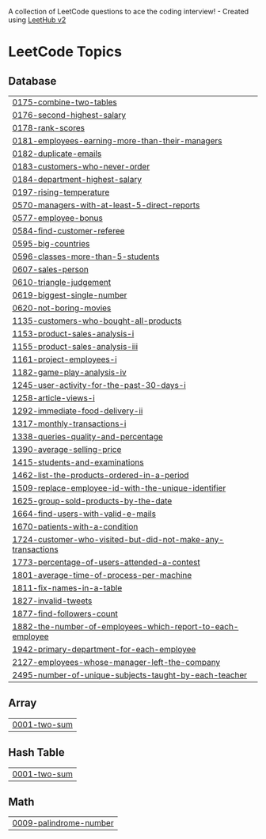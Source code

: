 A collection of LeetCode questions to ace the coding interview! - Created using [LeetHub v2](https://github.com/arunbhardwaj/LeetHub-2.0)
<!---LeetCode Topics Start-->
# LeetCode Topics
## Database
|  |
| ------- |
| [0175-combine-two-tables](https://github.com/sayali1004/Leetcode/tree/master/0175-combine-two-tables) |
| [0176-second-highest-salary](https://github.com/sayali1004/Leetcode/tree/master/0176-second-highest-salary) |
| [0178-rank-scores](https://github.com/sayali1004/Leetcode/tree/master/0178-rank-scores) |
| [0181-employees-earning-more-than-their-managers](https://github.com/sayali1004/Leetcode/tree/master/0181-employees-earning-more-than-their-managers) |
| [0182-duplicate-emails](https://github.com/sayali1004/Leetcode/tree/master/0182-duplicate-emails) |
| [0183-customers-who-never-order](https://github.com/sayali1004/Leetcode/tree/master/0183-customers-who-never-order) |
| [0184-department-highest-salary](https://github.com/sayali1004/Leetcode/tree/master/0184-department-highest-salary) |
| [0197-rising-temperature](https://github.com/sayali1004/Leetcode/tree/master/0197-rising-temperature) |
| [0570-managers-with-at-least-5-direct-reports](https://github.com/sayali1004/Leetcode/tree/master/0570-managers-with-at-least-5-direct-reports) |
| [0577-employee-bonus](https://github.com/sayali1004/Leetcode/tree/master/0577-employee-bonus) |
| [0584-find-customer-referee](https://github.com/sayali1004/Leetcode/tree/master/0584-find-customer-referee) |
| [0595-big-countries](https://github.com/sayali1004/Leetcode/tree/master/0595-big-countries) |
| [0596-classes-more-than-5-students](https://github.com/sayali1004/Leetcode/tree/master/0596-classes-more-than-5-students) |
| [0607-sales-person](https://github.com/sayali1004/Leetcode/tree/master/0607-sales-person) |
| [0610-triangle-judgement](https://github.com/sayali1004/Leetcode/tree/master/0610-triangle-judgement) |
| [0619-biggest-single-number](https://github.com/sayali1004/Leetcode/tree/master/0619-biggest-single-number) |
| [0620-not-boring-movies](https://github.com/sayali1004/Leetcode/tree/master/0620-not-boring-movies) |
| [1135-customers-who-bought-all-products](https://github.com/sayali1004/Leetcode/tree/master/1135-customers-who-bought-all-products) |
| [1153-product-sales-analysis-i](https://github.com/sayali1004/Leetcode/tree/master/1153-product-sales-analysis-i) |
| [1155-product-sales-analysis-iii](https://github.com/sayali1004/Leetcode/tree/master/1155-product-sales-analysis-iii) |
| [1161-project-employees-i](https://github.com/sayali1004/Leetcode/tree/master/1161-project-employees-i) |
| [1182-game-play-analysis-iv](https://github.com/sayali1004/Leetcode/tree/master/1182-game-play-analysis-iv) |
| [1245-user-activity-for-the-past-30-days-i](https://github.com/sayali1004/Leetcode/tree/master/1245-user-activity-for-the-past-30-days-i) |
| [1258-article-views-i](https://github.com/sayali1004/Leetcode/tree/master/1258-article-views-i) |
| [1292-immediate-food-delivery-ii](https://github.com/sayali1004/Leetcode/tree/master/1292-immediate-food-delivery-ii) |
| [1317-monthly-transactions-i](https://github.com/sayali1004/Leetcode/tree/master/1317-monthly-transactions-i) |
| [1338-queries-quality-and-percentage](https://github.com/sayali1004/Leetcode/tree/master/1338-queries-quality-and-percentage) |
| [1390-average-selling-price](https://github.com/sayali1004/Leetcode/tree/master/1390-average-selling-price) |
| [1415-students-and-examinations](https://github.com/sayali1004/Leetcode/tree/master/1415-students-and-examinations) |
| [1462-list-the-products-ordered-in-a-period](https://github.com/sayali1004/Leetcode/tree/master/1462-list-the-products-ordered-in-a-period) |
| [1509-replace-employee-id-with-the-unique-identifier](https://github.com/sayali1004/Leetcode/tree/master/1509-replace-employee-id-with-the-unique-identifier) |
| [1625-group-sold-products-by-the-date](https://github.com/sayali1004/Leetcode/tree/master/1625-group-sold-products-by-the-date) |
| [1664-find-users-with-valid-e-mails](https://github.com/sayali1004/Leetcode/tree/master/1664-find-users-with-valid-e-mails) |
| [1670-patients-with-a-condition](https://github.com/sayali1004/Leetcode/tree/master/1670-patients-with-a-condition) |
| [1724-customer-who-visited-but-did-not-make-any-transactions](https://github.com/sayali1004/Leetcode/tree/master/1724-customer-who-visited-but-did-not-make-any-transactions) |
| [1773-percentage-of-users-attended-a-contest](https://github.com/sayali1004/Leetcode/tree/master/1773-percentage-of-users-attended-a-contest) |
| [1801-average-time-of-process-per-machine](https://github.com/sayali1004/Leetcode/tree/master/1801-average-time-of-process-per-machine) |
| [1811-fix-names-in-a-table](https://github.com/sayali1004/Leetcode/tree/master/1811-fix-names-in-a-table) |
| [1827-invalid-tweets](https://github.com/sayali1004/Leetcode/tree/master/1827-invalid-tweets) |
| [1877-find-followers-count](https://github.com/sayali1004/Leetcode/tree/master/1877-find-followers-count) |
| [1882-the-number-of-employees-which-report-to-each-employee](https://github.com/sayali1004/Leetcode/tree/master/1882-the-number-of-employees-which-report-to-each-employee) |
| [1942-primary-department-for-each-employee](https://github.com/sayali1004/Leetcode/tree/master/1942-primary-department-for-each-employee) |
| [2127-employees-whose-manager-left-the-company](https://github.com/sayali1004/Leetcode/tree/master/2127-employees-whose-manager-left-the-company) |
| [2495-number-of-unique-subjects-taught-by-each-teacher](https://github.com/sayali1004/Leetcode/tree/master/2495-number-of-unique-subjects-taught-by-each-teacher) |
## Array
|  |
| ------- |
| [0001-two-sum](https://github.com/sayali1004/Leetcode/tree/master/0001-two-sum) |
## Hash Table
|  |
| ------- |
| [0001-two-sum](https://github.com/sayali1004/Leetcode/tree/master/0001-two-sum) |
## Math
|  |
| ------- |
| [0009-palindrome-number](https://github.com/sayali1004/Leetcode/tree/master/0009-palindrome-number) |
<!---LeetCode Topics End-->